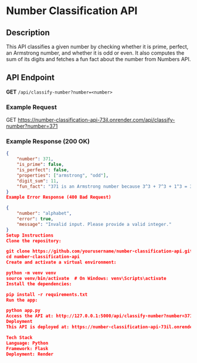 # Number Classification API

## Description
This API classifies a given number by checking whether it is prime, perfect, an Armstrong number, and whether it is odd or even. It also computes the sum of its digits and fetches a fun fact about the number from Numbers API.

## API Endpoint
**GET** `/api/classify-number?number=<number>`

### Example Request
GET https://number-classification-api-73il.onrender.com/api/classify-number?number=371

### Example Response (200 OK)
```json
{
    "number": 371,
    "is_prime": false,
    "is_perfect": false,
    "properties": ["armstrong", "odd"],
    "digit_sum": 11,
    "fun_fact": "371 is an Armstrong number because 3^3 + 7^3 + 1^3 = 371"
}
Example Error Response (400 Bad Request)

{
    "number": "alphabet",
    "error": true,
    "message": "Invalid input. Please provide a valid integer."
}
Setup Instructions
Clone the repository:

git clone https://github.com/yourusername/number-classification-api.git
cd number-classification-api
Create and activate a virtual environment:

python -m venv venv
source venv/bin/activate  # On Windows: venv\Scripts\activate
Install the dependencies:

pip install -r requirements.txt
Run the app:

python app.py
Access the API at: http://127.0.0.1:5000/api/classify-number?number=371
Deployment
This API is deployed at: https://number-classification-api-73il.onrender.com

Tech Stack
Language: Python
Framework: Flask
Deployment: Render

